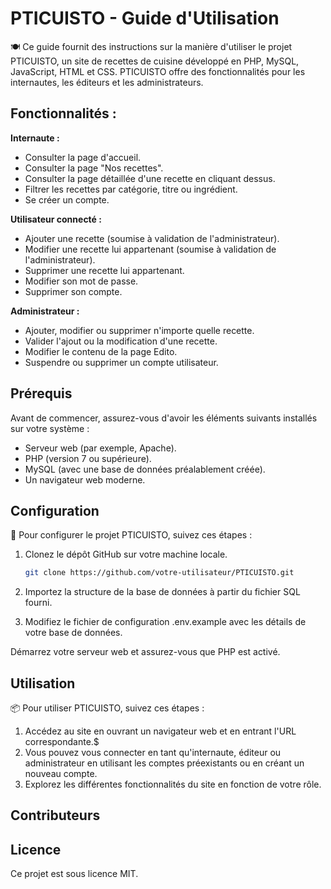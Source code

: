 # PTICUISTO - Guide d'Utilisation

🍽️ Ce guide fournit des instructions sur la manière d'utiliser le projet PTICUISTO, un site de recettes de cuisine développé en PHP, MySQL, JavaScript, HTML et CSS. PTICUISTO offre des fonctionnalités pour les internautes, les éditeurs et les administrateurs.

## Fonctionnalités :

**Internaute :**

- Consulter la page d'accueil. 
- Consulter la page "Nos recettes".
- Consulter la page détaillée d'une recette en cliquant dessus.
- Filtrer les recettes par catégorie, titre ou ingrédient.
- Se créer un compte.

**Utilisateur connecté :**

- Ajouter une recette (soumise à validation de l'administrateur).
- Modifier une recette lui appartenant (soumise à validation de l'administrateur).
- Supprimer une recette lui appartenant.
- Modifier son mot de passe.
- Supprimer son compte.

  
**Administrateur :**

- Ajouter, modifier ou supprimer n'importe quelle recette.
- Valider l'ajout ou la modification d'une recette.
- Modifier le contenu de la page Edito.
- Suspendre ou supprimer un compte utilisateur.


## Prérequis

Avant de commencer, assurez-vous d'avoir les éléments suivants installés sur votre système :

- Serveur web (par exemple, Apache).
- PHP (version 7 ou supérieure).
- MySQL (avec une base de données préalablement créée).
- Un navigateur web moderne.

## Configuration
🚀 Pour configurer le projet PTICUISTO, suivez ces étapes :
1. Clonez le dépôt GitHub sur votre machine locale.
   ```bash
   git clone https://github.com/votre-utilisateur/PTICUISTO.git
   ```
2. Importez la structure de la base de données à partir du fichier SQL fourni.

3. Modifiez le fichier de configuration .env.example avec les détails de votre base de données.

Démarrez votre serveur web et assurez-vous que PHP est activé.

## Utilisation
📦 Pour utiliser PTICUISTO, suivez ces étapes :

1. Accédez au site en ouvrant un navigateur web et en entrant l'URL correspondante.$
2. Vous pouvez vous connecter en tant qu'internaute, éditeur ou administrateur en utilisant les comptes préexistants ou en créant un nouveau compte.
3. Explorez les différentes fonctionnalités du site en fonction de votre rôle.

## Contributeurs

## Licence
Ce projet est sous licence MIT.
